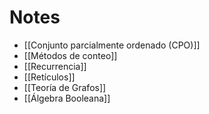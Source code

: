 # Notes
- [[Conjunto parcialmente ordenado (CPO)]]
- [[Métodos de conteo]]
- [[Recurrencia]]
- [[Retículos]]
- [[Teoría de Grafos]]
- [[Álgebra Booleana]]